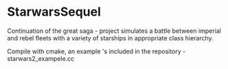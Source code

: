 # StarwarsSequel
Continuation of the great saga - project simulates a battle between imperial and rebel fleets
with a variety of starships in appropriate class hierarchy.

Compile with cmake, an example 's included in the repository - starwars2_exampele.cc
